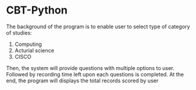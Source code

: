# CBT-Python

The background of the program is to enable user to select type of category of studies:
1. Computing
2. Acturial science
3. CISCO

Then, the system will provide questions with multiple options to user. Followed by recording time left upon each questions is completed. At the end, the program will displays the total records scored by 
user
